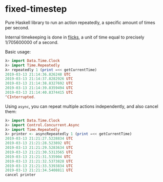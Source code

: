 # fixed-timestep

Pure Haskell library to run an action repeatedly, a specific amount of times per second.

Internal timekeeping is done in [flicks](https://github.com/OculusVR/Flicks#README), a
unit of time equal to precisely 1/705600000 of a second.

Basic usage:

```haskell
λ> import Data.Time.Clock
λ> import Time.Repeatedly
λ> repeatedly 1 (print =<< getCurrentTime)
2019-03-13 21:14:36.826248 UTC
2019-03-13 21:14:37.8282926 UTC
2019-03-13 21:14:38.8327692 UTC
2019-03-13 21:14:39.8359494 UTC
2019-03-13 21:14:40.8374415 UTC
^CInterrupted.
```

Using `async`, you can repeat multiple actions independently, and also cancel them:

```haskell
λ> import Data.Time.Clock
λ> import Control.Concurrent.Async
λ> import Time.Repeatedly
λ> printer <- asyncRepeatedly 1 (print =<< getCurrentTime)
2019-03-13 21:21:27.5228834 UTC
2019-03-13 21:21:28.523892 UTC
2019-03-13 21:21:29.5283634 UTC
2019-03-13 21:21:30.5313565 UTC
2019-03-13 21:21:31.535904 UTC
2019-03-13 21:21:32.5373828 UTC
2019-03-13 21:21:33.5393834 UTC
2019-03-13 21:21:34.5408811 UTC
cancel printer
```